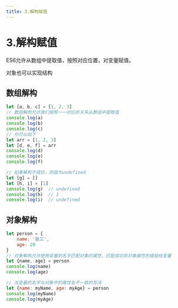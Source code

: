 ```yaml
---
title: 3.解构赋值
---
```

# 3.解构赋值

ES6允许从数组中提取值，按照对应位置，对变量赋值。

对象也可以实现结构



## 数组解构

```javascript
let [a, b, c] = [1, 2, 3]
// 数组解构允许我们按照一一对应的关系从数组中提取值
console.log(a)
console.log(b)
console.log(c)
// 也可以如下
let arr = [1, 2, 3]
let [d, e, f] = arr
console.log(d)
console.log(e)
console.log(f)

// 如果解构不成功，则值为undefined
let [g] = []
let [h, i] = [1]
console.log(g)	// undefined
console.log(h)	// 1
console.log(i)	// undefined
```



## 对象解构

```javascript
let person = {
	name: '张三',
	age: 20
}
// 对象解构允许使用变量的名字匹配对象的属性，匹配成功将对象属性的值赋给变量
let {name, age} = person
console.log(name)
console.log(age)

// 当变量的名字与对象中的属性名不一致的写法
let {name: myName, age: myAge} = person
console.log(myName)
console.log(myAge)
```